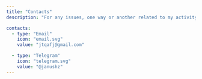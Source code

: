 ```yaml
---
title: "Contacts"
description: "For any issues, one way or another related to my activity, contact me via:"

contacts:
  - type: "Email"
    icon: "email.svg"
    value: "jtqafj@gmail.com"

  - type: "Telegram"
    icon: "telegram.svg"
    value: "@janushz"
---
```

